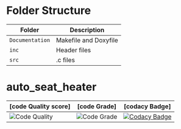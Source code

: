 
# Folder Structure

|Folder        |Description |
|-------------|-----------|
|`Documentation`|Makefile and Doxyfile|
|`inc`|Header files|
|`src`|.c files|

# auto_seat_heater
|[code Quality score]|[code Grade]|[codacy Badge]
|-----|------|------|
|![Code Quality](https://www.code-inspector.com/project/28704/score/svg) | ![Code Grade](https://www.code-inspector.com/project/28704/status/svg)|[![Codacy Badge](https://app.codacy.com/project/badge/Grade/d8e4a3d96cfa4b55ab74e88946024b2c)](https://www.codacy.com/gh/soniyasp20/auto_seat_heater/dashboard?utm_source=github.com&amp;utm_medium=referral&amp;utm_content=soniyasp20/auto_seat_heater&amp;utm_campaign=Badge_Grade)|
